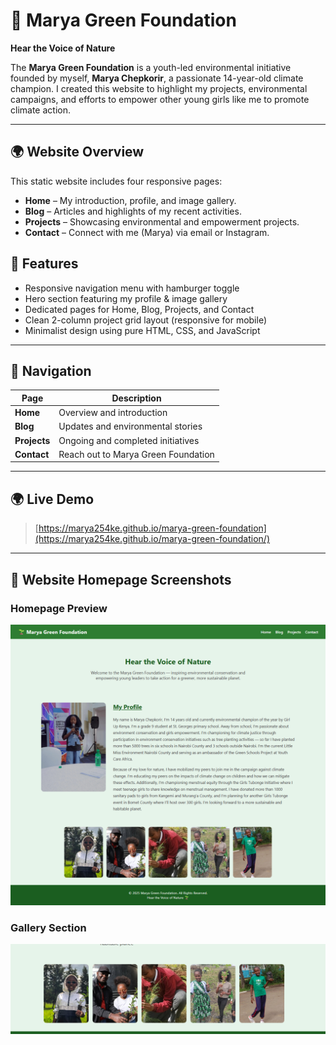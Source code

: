# 🌱 Marya Green Foundation

**Hear the Voice of Nature**

The **Marya Green Foundation** is a youth-led environmental initiative founded by myself, **Marya Chepkorir**, a passionate 14-year-old climate champion. I created this website to highlight my projects, environmental campaigns, and efforts to empower other young girls like me to promote climate action.

---

## 🌍 Website Overview

This static website includes four responsive pages:

- **Home** – My introduction, profile, and image gallery.  
- **Blog** – Articles and highlights of my recent activities.  
- **Projects** – Showcasing environmental and empowerment projects.  
- **Contact** – Connect with me (Marya) via email or Instagram.

## 🧭 Features

- Responsive navigation menu with hamburger toggle  
- Hero section featuring my profile & image gallery  
- Dedicated pages for Home, Blog, Projects, and Contact  
- Clean 2-column project grid layout (responsive for mobile)  
- Minimalist design using pure HTML, CSS, and JavaScript  

---

## 🧭 Navigation

| Page | Description |
|------|--------------|
| **Home** | Overview and introduction |
| **Blog** | Updates and environmental stories |
| **Projects** | Ongoing and completed initiatives |
| **Contact** | Reach out to Marya Green Foundation |

---
## 🌍 Live Demo
> [https://marya254ke.github.io/marya-green-foundation](https://marya254ke.github.io/marya-green-foundation/)

---
## 🌿 Website Homepage Screenshots

### Homepage Preview
![Homepage Screenshot](images/screenshot-home.png)

### Gallery Section
![Gallery](images/gallery-preview.png)
